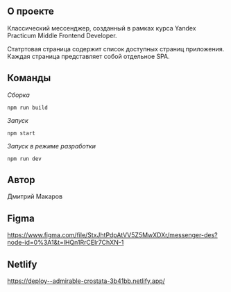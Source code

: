 ## О проекте
Классический мессенджер, созданный в рамках курса Yandex Practicum Middle Frontend Developer.

Статртовая страница содержит список доступных страниц приложения. Каждая страница представляет собой отдельное SPA.

## Команды

*Сборка*
```
npm run build
```

*Запуск*
```
npm start
```

*Запуск в режиме разработки*
```
npm run dev
```

## Автор
Дмитрий Макаров

## Figma
https://www.figma.com/file/StxJhtPdpAtVV5Z5MwXDXr/messenger-des?node-id=0%3A1&t=lHQn1RrCEIr7ChXN-1

## Netlify
https://deploy--admirable-crostata-3b41bb.netlify.app/
